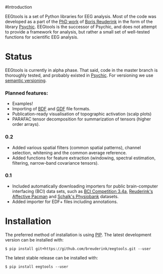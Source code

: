 #Introduction

EEGtools is a set of Python libraries for EEG analysis. Most of the code was
developed as a part of the [PhD
work](https://github.com/downloads/breuderink/phdthesis/reuderink2011rbc.zip)
of [Boris Reuderink](http://borisreuderink.nl) in the form of the library
[Psychic](https://github.com/breuderink/psychic). EEGtools is the successor of
Psychic, and does not attempt to provide a framework for analysis, but rather a
small set of well-tested functions for scientific EEG analysis.


# Status
EEGtools is currently in alpha phase. That said, code in the master branch is
thoroughly tested, and probably existed in
[Psychic](https://github.com/breuderink/psychic). For versioning we use
[semantic versioning](semver.org).


### Planned features:
- Examples!
- Importing of [BDF](http://www.biosemi.com/faq/file_format.htm) and
  [GDF](http://arxiv.org/abs/cs.DB/0608052) file formats.
- Publication-ready visualisation of topographic activation (scalp plots)
- PARAFAC tensor decomposition for summarization of tensors (higher order
  arrays).

### 0.2
- Added various spatial filters (common spatial patterns), channel selection,
  whitening and the common average reference.
- Added functions for feature extraction (windowing, spectral estimation,
  filtering, narrow-band covariance tensors).

### 0.1
- Included automatically downloading importers for public brain-computer interfacing (BCI) data sets,
  such as [BCI Competition
  3.4a](http://www.bbci.de/competition/iii/#data_set_iva), [Reuderink's
  Affective Pacman](http://borisreuderink.nl/perm/affpac/) and [Schalk's
  Physiobank](http://www.physionet.org/pn4/eegmmidb/) datasets.
- Added importer for EDF+ files including annotations.


# Installation

The preferred method of installation is using
[PIP](http://www.pip-installer.org). The latest development version can be
installed with:

    $ pip install git+https://github.com/breuderink/eegtools.git --user

The latest stable release can be installed with:

    $ pip install eegtools --user
